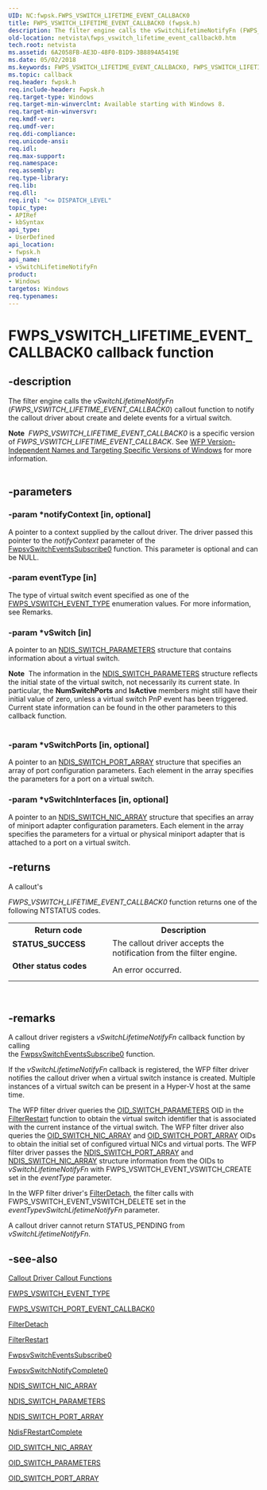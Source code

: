 ```yaml
---
UID: NC:fwpsk.FWPS_VSWITCH_LIFETIME_EVENT_CALLBACK0
title: FWPS_VSWITCH_LIFETIME_EVENT_CALLBACK0 (fwpsk.h)
description: The filter engine calls the vSwitchLifetimeNotifyFn (FWPS_VSWITCH_LIFETIME_EVENT_CALLBACK0) callout function to notify the callout driver about create and delete events for a virtual switch.Note  FWPS_VSWITCH_LIFETIME_EVENT_CALLBACK0 is a specific version of FWPS_VSWITCH_LIFETIME_EVENT_CALLBACK. See WFP Version-Independent Names and Targeting Specific Versions of Windows for more information.
old-location: netvista\fwps_vswitch_lifetime_event_callback0.htm
tech.root: netvista
ms.assetid: 6A2058FB-AE3D-48F0-B1D9-3B8894A5419E
ms.date: 05/02/2018
ms.keywords: FWPS_VSWITCH_LIFETIME_EVENT_CALLBACK0, FWPS_VSWITCH_LIFETIME_EVENT_CALLBACK0 callback, fwpsk/vSwitchLifetimeNotifyFn, netvista.fwps_vswitch_lifetime_event_callback0, vSwitchLifetimeNotifyFn, vSwitchLifetimeNotifyFn callback function [Network Drivers Starting with Windows Vista]
ms.topic: callback
req.header: fwpsk.h
req.include-header: Fwpsk.h
req.target-type: Windows
req.target-min-winverclnt: Available starting with Windows 8.
req.target-min-winversvr: 
req.kmdf-ver: 
req.umdf-ver: 
req.ddi-compliance: 
req.unicode-ansi: 
req.idl: 
req.max-support: 
req.namespace: 
req.assembly: 
req.type-library: 
req.lib: 
req.dll: 
req.irql: "<= DISPATCH_LEVEL"
topic_type:
- APIRef
- kbSyntax
api_type:
- UserDefined
api_location:
- fwpsk.h
api_name:
- vSwitchLifetimeNotifyFn
product:
- Windows
targetos: Windows
req.typenames: 
---
```


# FWPS_VSWITCH_LIFETIME_EVENT_CALLBACK0 callback function


## -description


The filter engine calls the  <i>vSwitchLifetimeNotifyFn</i> (<i>FWPS_VSWITCH_LIFETIME_EVENT_CALLBACK0</i>) callout function to notify the callout driver about create and delete events for  a virtual switch.

<div class="alert"><b>Note</b>  <i>FWPS_VSWITCH_LIFETIME_EVENT_CALLBACK0</i> is a specific version of <i>FWPS_VSWITCH_LIFETIME_EVENT_CALLBACK</i>. See <a href="https://msdn.microsoft.com/FBDF53E5-F7DE-4DEB-AC18-6D2BB59FE670">WFP Version-Independent Names and Targeting Specific Versions of Windows</a> for more information.</div>
<div> </div>



## -parameters




### -param *notifyContext [in, optional]

A pointer to a context supplied by the callout driver. The driver passed this pointer to the  <i>notifyContext</i> parameter of the <a href="https://msdn.microsoft.com/library/windows/hardware/hh439687">FwpsvSwitchEventsSubscribe0</a>
 function. This parameter is optional and can be NULL.


### -param eventType [in]

The type of virtual switch event  specified as one of the <a href="https://msdn.microsoft.com/library/windows/hardware/hh451265">FWPS_VSWITCH_EVENT_TYPE</a> enumeration values. For more information, see Remarks.


### -param *vSwitch [in]

A pointer to an <a href="https://msdn.microsoft.com/library/windows/hardware/hh598220">NDIS_SWITCH_PARAMETERS</a> structure that contains information about a virtual switch.


<div class="alert"><b>Note</b>  The information in the <a href="https://msdn.microsoft.com/library/windows/hardware/hh598220">NDIS_SWITCH_PARAMETERS</a> structure reflects the initial state of the virtual switch, not necessarily its current state. In particular, the <b>NumSwitchPorts</b> and <b>IsActive</b> members might still have their initial value of zero, unless a virtual switch PnP event has been triggered. Current state information can be found in the other parameters to this callback function.</div>
<div> </div>

### -param *vSwitchPorts [in, optional]

A pointer to an <a href="https://msdn.microsoft.com/library/windows/hardware/hh598221">NDIS_SWITCH_PORT_ARRAY</a> structure that specifies an array of port configuration parameters. Each element in the array specifies the parameters for a port on a virtual switch.   



### -param *vSwitchInterfaces [in, optional]

A pointer to an <a href="https://msdn.microsoft.com/library/windows/hardware/hh598212">NDIS_SWITCH_NIC_ARRAY</a> structure that specifies an array of miniport adapter configuration parameters. Each element in the array specifies the parameters for a virtual or physical miniport adapter that is attached to a port on a virtual switch.   



## -returns



A callout's 
  
  <i>FWPS_VSWITCH_LIFETIME_EVENT_CALLBACK0</i> function returns one of the following NTSTATUS codes.

<table>
<tr>
<th>Return code</th>
<th>Description</th>
</tr>
<tr>
<td width="40%">
<dl>
<dt><b>STATUS_SUCCESS</b></dt>
</dl>
</td>
<td width="60%">
The callout driver accepts the notification from the filter engine.

</td>
</tr>
<tr>
<td width="40%">
<dl>
<dt><b>Other status codes</b></dt>
</dl>
</td>
<td width="60%">
An error occurred. 

</td>
</tr>
</table>
 




## -remarks

A callout driver registers a <i>vSwitchLifetimeNotifyFn</i> callback function  by calling     
    the <a href="https://msdn.microsoft.com/library/windows/hardware/hh439687">FwpsvSwitchEventsSubscribe0</a>
 function.   

If the <i>vSwitchLifetimeNotifyFn</i> callback is registered, the WFP filter driver notifies the callout driver when a  virtual switch instance is created. Multiple instances of a virtual switch can be present  in a Hyper-V host at the same time.

The WFP filter driver queries the <a href="https://msdn.microsoft.com/library/windows/hardware/hh598270">OID_SWITCH_PARAMETERS</a> OID in the <a href="https://msdn.microsoft.com/4a917824-eef1-4945-b45e-1c940bc8a50d">FilterRestart</a> function to obtain the virtual switch identifier that is  associated with the current instance of the virtual switch. The WFP filter driver also queries the <a href="https://msdn.microsoft.com/library/windows/hardware/hh598261">OID_SWITCH_NIC_ARRAY</a> and   <a href="https://msdn.microsoft.com/library/windows/hardware/hh598271">OID_SWITCH_PORT_ARRAY</a> OIDs to obtain the initial set of configured virtual NICs and virtual ports. The WFP filter driver passes  the <a href="https://msdn.microsoft.com/library/windows/hardware/hh598221">NDIS_SWITCH_PORT_ARRAY</a> and <a href="https://msdn.microsoft.com/library/windows/hardware/hh598212">NDIS_SWITCH_NIC_ARRAY</a> structure information from the OIDs to  <i>vSwitchLifetimeNotifyFn</i> with FWPS_VSWITCH_EVENT_VSWITCH_CREATE set in the <i>eventType</i> parameter. 


In the WFP filter driver's  <a href="https://docs.microsoft.com/windows-hardware/drivers/ddi/content/ndis/nc-ndis-filter_detach">FilterDetach</a>, the filter calls  with FWPS_VSWITCH_EVENT_VSWITCH_DELETE set in the <i>eventType</i><i>vSwitchLifetimeNotifyFn</i> parameter.

A callout driver cannot return STATUS_PENDING from <i>vSwitchLifetimeNotifyFn</i>.




## -see-also




<a href="https://msdn.microsoft.com/library/windows/hardware/ff543875">Callout Driver Callout Functions</a>



<a href="https://msdn.microsoft.com/library/windows/hardware/hh451265">FWPS_VSWITCH_EVENT_TYPE</a>



<a href="https://msdn.microsoft.com/library/windows/hardware/hh451276">FWPS_VSWITCH_PORT_EVENT_CALLBACK0</a>



<a href="https://docs.microsoft.com/windows-hardware/drivers/ddi/content/ndis/nc-ndis-filter_detach">FilterDetach</a>



<a href="https://msdn.microsoft.com/4a917824-eef1-4945-b45e-1c940bc8a50d">FilterRestart</a>



<a href="https://msdn.microsoft.com/library/windows/hardware/hh439687">FwpsvSwitchEventsSubscribe0</a>



<a href="https://msdn.microsoft.com/library/windows/hardware/hh439695">FwpsvSwitchNotifyComplete0</a>



<a href="https://msdn.microsoft.com/library/windows/hardware/hh598212">NDIS_SWITCH_NIC_ARRAY</a>



<a href="https://msdn.microsoft.com/library/windows/hardware/hh598220">NDIS_SWITCH_PARAMETERS</a>



<a href="https://msdn.microsoft.com/library/windows/hardware/hh598221">NDIS_SWITCH_PORT_ARRAY</a>



<a href="https://msdn.microsoft.com/library/windows/hardware/ff562610">NdisFRestartComplete</a>



<a href="https://msdn.microsoft.com/library/windows/hardware/hh598261">OID_SWITCH_NIC_ARRAY</a>



<a href="https://msdn.microsoft.com/library/windows/hardware/hh598270">OID_SWITCH_PARAMETERS</a>



<a href="https://msdn.microsoft.com/library/windows/hardware/hh598271">OID_SWITCH_PORT_ARRAY</a>
 

 

